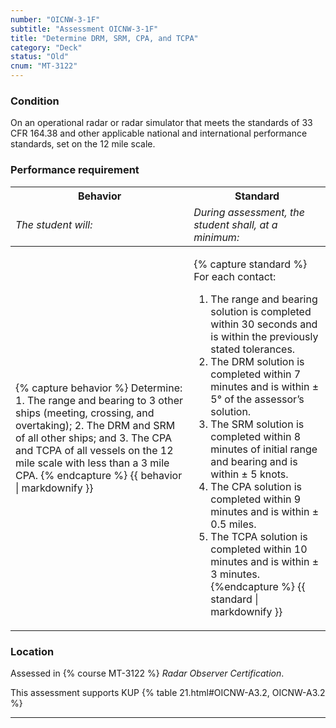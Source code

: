 ```yaml
---
number: "OICNW-3-1F"
subtitle: "Assessment OICNW-3-1F"
title: "Determine DRM, SRM, CPA, and TCPA"
category: "Deck"
status: "Old"
cnum: "MT-3122"
---
```

### Condition

On an operational radar or radar simulator that meets the standards of 33 CFR 164.38 and other applicable national and international performance standards, set on the 12 mile scale.

### Performance requirement 

<table width='100%' class='Guidelines'>
 <thead>
 <tr>
     <th class='thirty'>Behavior</th>
     <th class='seventy'>Standard</th>
 </tr>
 <tr>
     <td><em>The student will:</em></td>
     <td><em>During assessment, the student shall, at a minimum:</em></td>
 </tr>
 </thead>
 <tbody>
 

<tr><td>

{% capture behavior %}
Determine: 1. The range and bearing to 3 other ships (meeting, crossing, and overtaking);
2. The DRM and SRM of all other ships; and
3. The CPA and TCPA of all vessels on the 12 mile scale with less than a 3 mile CPA.
{% endcapture %}
{{ behavior | markdownify }}

</td><td>

{% capture standard %}
For each contact: 

1. The range and bearing solution is completed within 30 seconds and is within the previously stated tolerances.
2. The DRM solution is completed within 7 minutes and is within ± 5° of the assessor’s solution.
3. The SRM solution is completed within 8 minutes of initial range and bearing and is within ± 5 knots.
4. The CPA solution is completed within 9 minutes and is within ± 0.5 miles.
5. The TCPA solution is completed within 10 minutes and is within ± 3 minutes.
{%endcapture %}
{{ standard | markdownify }}

</td></tr>



 </tbody>
 </table>

### Location

Assessed in  {% course  MT-3122 %}  *Radar Observer Certification*.

This assessment supports KUP {% table 21.html#OICNW-A3.2, OICNW-A3.2 %}

***

